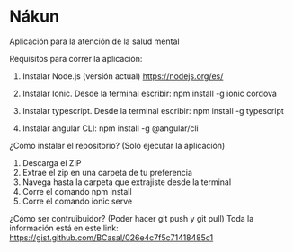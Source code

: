 # Nákun
Aplicación para la atención de la salud mental

Requisitos para correr la aplicación:
1. Instalar Node.js (versión actual) 
  https://nodejs.org/es/
  
2. Instalar Ionic. Desde la terminal escribir:
  npm install -g ionic cordova
  
3. Instalar typescript. Desde la terminal escribir:
  npm install -g typescript
  
4. Instalar angular CLI:
  npm install -g @angular/cli



¿Cómo instalar el repositorio? (Solo ejecutar la aplicación)
1. Descarga el ZIP
2. Extrae el zip en una carpeta de tu preferencia
3. Navega hasta la carpeta que extrajiste desde la terminal
4. Corre el comando npm install
5. Corre el comando ionic serve

¿Cómo ser contruibuidor? (Poder hacer git push y git pull)
Toda la información está en este link:
https://gist.github.com/BCasal/026e4c7f5c71418485c1
